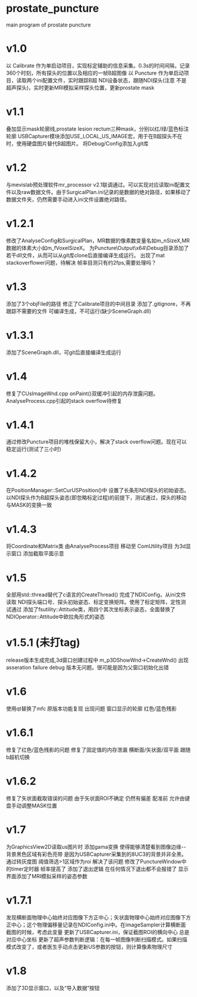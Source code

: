 # prostate_puncture
main program of prostate puncture

# v1.0
以 Calibrate 作为单启动项目，实现标定辅助的信息采集。0.3s的时间间隔，记录360个时刻，所有探头的位置以及相应的一帧B超图像
以 Puncture 作为单启动项目，读取两个ini配置文件，实时跟踪B超 NDI设备状态，跟随NDI探头(注意 不是超声探头)，实时更新MRI模拟采样探头位置，更新prostate mask

# v1.1
叠加显示mask轮廓线,prostate lesion rectum三种mask，分别以红/绿/蓝色标注轮廓
USBCapturer模块添加USE_LOCAL_US_IMAGE宏，用于在B超探头不在时，使用硬盘图片替代B超图片。
将Debug/Config添加入git库

# v1.2
与mevislab预处理软件mr_processor v2.1联调通过。可以实现对应读取ini配置文件以及raw数据文件。由于SurgicalPlan.ini记录的是数据的绝对路径，如果移动了数据文件夹，仍然需要手动进入ini文件设置绝对路径。

# v1.2.1
修改了AnalyseConfig和SurgicalPlan，MR数据的像素数变量名如m_nSizeX,MR数据的体素大小如m_fVoxelSizeX。
为Puncture\Output\x64\Debug目录添加了若干dll文件，从而可以从git库clone后直接编译生成运行。
出现了mat stackoverflower问题，待解决
帧率目测只有约2fps,需要处理吗？

# v1.3
添加了3个objFile的路径
修正了Calibrate项目的中间目录
添加了.gitignore，不再跟踪不需要的文件
可编译生成，不可运行(缺少SceneGraph.dll)

# v1.3.1
添加了SceneGraph.dll，可git后直接编译生成运行

# v1.4
修复了CUsImageWnd.cpp onPaint()双缓冲引起的内存泄露问题。 AnalyseProcess.cpp引起的stack overflow待修复

# v1.4.1
通过修改Puncture项目的堆栈保留大小，解决了stack overflow问题。现在可以稳定运行(测试了三小时)

# v1.4.2
在PositionManager::SetCurUSPosition()中 设置了长条形NDI探头的初始姿态。以NDI探头作为B超探头姿态(即忽略标定过程)的前提下，测试通过，探头的移动与MASK的变换一致

# v1.4.3
将Coordinate和Matrix类 由AnalyseProcess项目 移动至 ComUtility项目
为3d显示窗口 添加截取平面示意

# v1.5
全部用std::thread替代了c语言的CreateThread()
完成了NDIConfig，从ini文件读取 NDI探头端口号、探头初始姿态、标定变换矩阵。使用了标定矩阵，定性测试通过
添加了fsutility::Attitude类，用四个其次坐标表示姿态，全面替换了NDIOperator::Attitude中欧拉角形式的姿态

# v1.5.1 (未打tag)
release版本生成完成,3d窗口创建过程中 m_p3DShowWnd->CreateWnd() 出现asseration failure debug 版本无问题。很可能是因为父窗口初始化出错

# v1.6
使用qt替换了mfc 原版本功能复现
出现问题  窗口显示的轮廓 红色/蓝色残影

# v1.6.1 
修复了红色/蓝色残影的问题
修复了固定值的内存泄漏
横断面/矢状面/双平面  跟随b超机切换

# v1.6.2
修复了矢状面截取错误的问题 由于矢状面ROI不确定 仍然有偏差
配准前 允许由键盘手动调整MASK位置

# v1.7
为GraphicsView2D读取us图片时 添加gama变换 使得能够清楚看到图像边缘--背景黑色区域有彩色亮带 是因为USBCapturer采集到的8UC3的背景并非全黑。通过转灰度图 阈值筛选>1区域作为roi 解决了该问题
修改了PunctureWindow中的timer定时器  帧率提高了
添加了退出逻辑 在任何情况下退出都不会报错了
显示界面添加了MRI模拟采样的姿态参数


# v1.7.1
发现横断面物理中心始终对应图像下方正中心；矢状面物理中心始终对应图像下方正中心；这个物理偏移量记录在NDIConfig.ini中。在imageSampler计算横断面截图的时候，考虑此变量
更新了USBCapturer.ini，保证截图ROI的横向中心 总是对应中心坐标
更新了超声参数判断逻辑：在每一帧图像判断扫描模式。如果扫描模式改变了，或者医生手动点击更新US参数的按钮，则计算像素物理尺寸

# v1.8
添加了3D显示窗口，以及“导入数据”按钮





